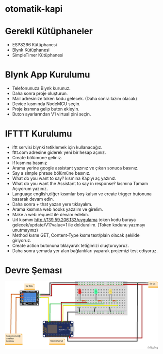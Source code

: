 # otomatik-kapi
# Gerekli Kütüphaneler
- ESP8266 Kütüphanesi
- Blynk Kütüphanesi
- SimpleTimer Kütüphanesi
# Blynk App Kurulumu
- Telefonunuza Blynk kurunuz.
- Daha sonra proje oluşturun.
- Mail adresinize token kodu gelecek. (Daha sonra lazım olacak)
- Device kısmında NodeMCU seçin.
- Proje kısmına gelip buton ekleyin.
- Buton ayarlarından V1 virtual pini seçin.
# IFTTT Kurulumu
- iftt servisi blynki tetiklemek için kullanacağız.
- fttt.com adresine giderek yeni bir hesap açınız.
- Create bölümüne geliniz.
- If kısmına basınız
- Arama yerine google assistant yazınız ve çıkan sonuca basınız.
- Say a simple phrase bölümüne basınız.
- What do you want to say? kısmına Kapıyı aç yazınız.
- What do you want the Assistant to say in response? kısmına Tamam Açıyorum yazınız.
- Language english,diğer kısımlar boş kalsın ve create trigger butonuna basarak devam edin.
- Daha sonra + that yazan yere tıklayalım.
- Arama kısmına web hooks yazalım ve girelim.
- Make a web request ile devam edelim.
- Url kısmını http://139.59.206.133/uygulama token kodu buraya gelecek/update/V1?value=1 ile dolduralım. (Token kodunu yazmayı unutmayınız)
- Method kısmı GET, Content-Type kısmı text/plain olacak şekilde giriyoruz.
- Create action butonuna tıklayarak tetiğimizi oluşturuyoruz.
- Daha sonra şemada yer alan bağlantıları yaparak projemizi test ediyoruz.
# Devre Şeması
![sema](https://raw.githubusercontent.com/gazi-dis/otomatik-kapi/master/fritzing_sema.jpg)
